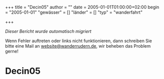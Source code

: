 +++
title = "Decin05"
author = ""
date = 2005-01-01T01:00:00+02:00
begin = "2005-01-01"
"gewässer" = []
"länder" = []
"typ" = "wanderfahrt"

+++


*Dieser Bericht wurde automatisch migriert*

Wenn Fehler auftreten oder links nicht funktionieren, dann schreiben Sie bitte eine Mail an website@wanderrudern.de, wir beheben das Problem gerne!



# Decin05


